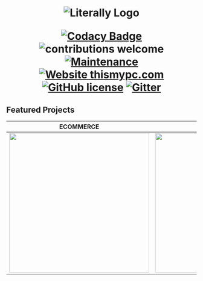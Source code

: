 <h1 align="center">
  <img src="https://cdn.shortpixel.ai/client/q_glossy,ret_img/https://literally.co.jp/wp-content/uploads/2020/02/Literally%E3%81%AE%E3%82%B3%E3%83%94%E3%83%BC-3-e1597867262519.png" alt="Literally Logo" />
  
  <br/>
  
  [![Codacy Badge](https://api.codacy.com/project/badge/Grade/5b677e607def4466b8084eb76be4f0d7)](https://app.codacy.com/app/supunlakmal/thismypc?utm_source=github.com&utm_medium=referral&utm_content=supunlakmal/thismypc&utm_campaign=Badge_Grade_Dashboard)
![contributions welcome](https://img.shields.io/badge/contributions-welcome-brightgreen.svg?style=flat) [![Maintenance](https://img.shields.io/badge/Maintained%3F-yes-green.svg)](https://github.com/supunlakmal/thismypc/graphs/commit-activity) [![Website thismypc.com](https://img.shields.io/website-up-down-green-red/http/shields.io.svg)](http://thismypc.com/) [![GitHub license](https://img.shields.io/badge/license-MIT-blue.svg?style=flat-square)](https://github.com/supunlakmal/thismypc/blob/master/LICENSE)
[![Gitter](https://badges.gitter.im/gitterHQ/gitter.svg)](https://gitter.im/Thismypc/community)
</h1>

## Featured Projects

ECOMMERCE | WORDPRESS | HTML5 GAME | MOBILE DEVELOPMENT | CRYPTOCURRENCY
:-------------------------:|:-------------------------:|:-------------------------:|:-------------------------:|:-------------------------:
<a href="http://3.128.30.120:3000/launch"><img src="https://portfolio.literally.co.jp/wp-content/uploads/2021/01/restaurant-food-370x370.jpg" width="370"></a> | <a href="https://www.celtic-weddingrings.com/"><img src="https://portfolio.literally.co.jp/wp-content/uploads/2021/01/rings-site-370x370.jpg" width="370"></a>|<a href="https://smallpondgames.com/mahjong/3d-mahjong/"><img src="https://portfolio.literally.co.jp/wp-content/uploads/2021/01/mahjong-370x370.jpg" width="370"></a> | <a href="https://portfolio.literally.co.jp/portfolio/e-sport-tournament-app/"><img src="https://portfolio.literally.co.jp/wp-content/uploads/2021/01/GameShop-1024x1024.jpg" width="370"></a>| <a href="https://aldenplatform.io/"><img src="https://portfolio.literally.co.jp/wp-content/uploads/2021/01/Main_News@2x-370x370.jpg" width="370"></a>
